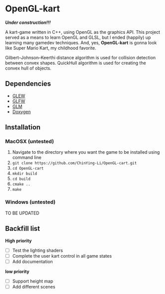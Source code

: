 # OpenGL-kart
***Under construction!!!***

A kart-game written in C++, using OpenGL as the graphics API.
This project served as a means to learn OpenGL and GLSL, but  I ended (happily) up learning many gamedev techniques. And, yes, **OpenGL-kart** is gonna look like Super Mario Kart, my childhood favorite.

Gilbert–Johnson–Keerthi distance algorithm is used for collision detection between convex shapes.
QuickHull algorithm is used for creating the convex hull of objects.

## Dependencies

 - [GLEW](http://glew.sourceforge.net/)
 - [GLFW](https://www.glfw.org/](https://www.glfw.org/))
 - [GLM](https://glm.g-truc.net/0.9.9/index.html)
 - [Doxygen](https://www.doxygen.nl/index.html)

## Installation
### MacOSX (untested)

 1. Navigate to the directory where you want the game to be installed using command line
 2. ```git clone https://github.com/ChinYing-Li/OpenGL-cart.git```
 3. ```cd OpenGL-cart```
 4. ```mkdir build```
 5. ```cd build```
 6. ```cmake ..```
 7. ```make```

### Windows (untested)

TO BE UPDATED

## Backfill list
**High priority**

 - [ ] Test the lighting shaders
 - [ ] Complete the user kart control in all game states
 - [ ] Add documentation

**low priority**

 - [ ] Support height map
 - [ ] Add different scenes
